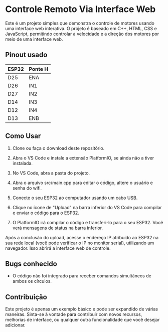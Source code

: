 # Controle Remoto Via Interface Web

Este é um projeto simples que demonstra o controle de motores usando uma 
interface web interativa. O projeto é baseado em C++, HTML, CSS e JavaScript,
permitindo controlar a velocidade e a direção dos motores por meio de uma interface web.

## Pinout usado

| ESP32 | Ponte H |
| -- | -- |
| D25 | ENA |
| D26 | IN1 |
| D27 | IN2 |
| D14 | IN3 |
| D12 | IN4 |
| D13 | ENB |

## Como Usar

1. Clone ou faça o download deste repositório.

2. Abra o VS Code e instale a extensão PlatformIO, se ainda não a tiver instalada.

3. No VS Code, abra a pasta do projeto.

4. Abra o arquivo src/main.cpp para editar o código, altere o usuário e senha do wifi.

5. Conecte o seu ESP32 ao computador usando um cabo USB.

6. Clique no ícone de "Upload" na barra inferior do VS Code para compilar e enviar o
código para o ESP32.

7. O PlatformIO irá compilar o código e transferi-lo para o seu ESP32. Você verá
mensagens de status na barra inferior.

Após a conclusão do upload, acesse o endereço IP atribuído ao ESP32 na sua rede
local (você pode verificar o IP no monitor serial), utilizando um navegador. Isso
abrirá a interface web de controle.

## Bugs conhecido

- O código não foi integrado para receber comandos simultâneos de ambos os círculos.

## Contribuição

Este projeto é apenas um exemplo básico e pode ser expandido de várias maneiras.
Sinta-se à vontade para contribuir com novos recursos, melhorias de interface,
ou qualquer outra funcionalidade que você desejar adicionar.
